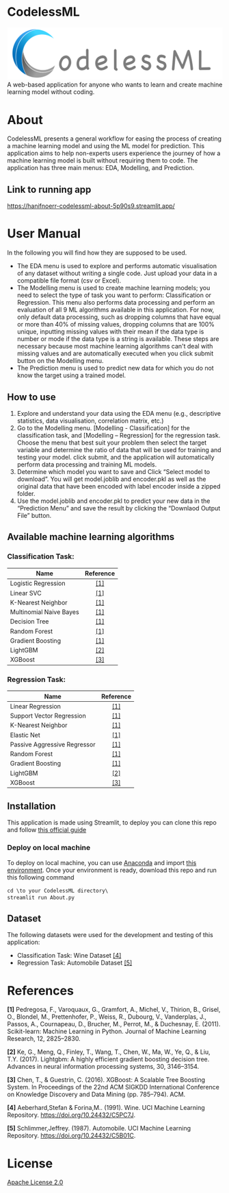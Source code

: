 # CodelessML
![CodelessML](https://github.com/hanifnoerr/CodelessML/blob/main/CodelessML.png?raw=true)
A web-based application for anyone who wants to learn and create machine learning model without coding.

# About

CodelessML presents a general workflow for easing the process of creating a machine learning model and using the ML model for prediction. This application aims to help non-experts users experience the journey of how a machine learning model is built without requiring them to code. The application has three main menus: EDA, Modelling, and Prediction.

## Link to running app

https://hanifnoerr-codelessml-about-5p90s9.streamlit.app/

# User Manual

In the following you will find how they are supposed to be used.
- The EDA menu is used to explore and performs automatic visualisation of any dataset without writing a single code. Just upload your data in a compatible file format (csv or Excel).
- The Modelling menu is used to create machine learning models; you need to select the type of task you want to perform: Classification or Regression. This menu also performs data processing and perform an evaluation of all 9 ML algorithms available in this application. For now, only default data processing, such as dropping columns that have equal or more than 40% of missing values, dropping columns that are 100% unique, inputting missing values with their mean if the data type is number or mode if the data type is a string is available. These steps are necessary because most machine learning algorithms can't deal with missing values and are automatically executed when you click submit button on the Modelling menu.
- The Prediction menu is used to predict new data for which you do not know the target using a trained model.

## How to use

1. Explore and understand your data using the EDA menu (e.g., descriptive statistics, data visualisation, correlation matrix, etc.)
2. Go to the Modelling menu. [Modelling - Classification] for the classification task, and [Modelling – Regression] for the regression task. Choose the menu that best suit your problem then select the target variable and determine the ratio of data that will be used for training and testing your model. click submit, and the application will automatically perform data processing and training ML models.
3. Determine which model you want to save and Click “Select model to download”. You will get model.joblib and encoder.pkl as well as the original data that have been encoded with label encoder inside a zipped folder.
4. Use the model.joblib and encoder.pkl to predict your new data in the “Prediction Menu” and save the result by clicking the “Downlaod Output File” button.

## Available machine learning algorithms

### Classification Task:

| Name                                	|          Reference         	|
|--------------------------------------	|:--------------------------:	|
| Logistic Regression    	|        [[1]](#c1)        	|
| Linear SVC       	|        [[1]](#c1)       	|
| K-Nearest Neighbor       	|        [[1]](#c1)       	|
| Multinomial Naive Bayes                 	|  [[1]](#c1) 	|
| Decision Tree            	| [[1]](#c1) 	|
| Random Forest       	|  [[1]](#c1) 	|
| Gradient Boosting   	|        [[1]](#c1)        	|
| LightGBM      	|        [[2]](#c2)        	|
| XGBoost          |        [[3]](#c3)           |

### Regression Task:

| Name                                	|          Reference         	|
|--------------------------------------	|:--------------------------:	|
| Linear Regression    	|        [[1]](#c1)        	|
| Support Vector Regression       	|        [[1]](#c1)       	|
| K-Nearest Neighbor       	|        [[1]](#c1)       	|
| Elastic Net                 	|  [[1]](#c1) 	|
| Passive Aggressive Regressor            	| [[1]](#c1) 	|
| Random Forest       	|  [[1]](#c1) 	|
| Gradient Boosting   	|        [[1]](#c1)        	|
| LightGBM      	|        [[2]](#c2)        	|
| XGBoost          |        [[3]](#c3)           |

## Installation 
This application is made using Streamlit, to deploy you can clone this repo and follow [this official guide](https://docs.streamlit.io/streamlit-community-cloud/get-started/deploy-an-app)

### Deploy on local machine
To deploy on local machine, you can use [Anaconda](https://www.anaconda.com/) and import [this environment](https://github.com/hanifnoerr/CodelessML/blob/main/anaconda_env.yaml).
Once your environment is ready, download this repo and run this following command
```
cd \to your CodelessML directory\
streamlit run About.py
```

## Dataset

The following datasets were used for the development and testing of this application:
- Classification Task: Wine Dataset [[4]](#c4)
- Regression Task: Automobile Dataset [[5]](#c5)
  
# References

<a name="c1">**[1]**</a> Pedregosa, F., Varoquaux, G., Gramfort, A., Michel, V., Thirion, B., Grisel, O., Blondel, M., Prettenhofer, P., Weiss, R., Dubourg, V., Vanderplas, J., Passos, A., Cournapeau, D., Brucher, M., Perrot, M., & Duchesnay, E. (2011). Scikit-learn: Machine Learning in Python. Journal of Machine Learning Research, 12, 2825–2830.
 
<a name="c2">**[2]**</a> Ke, G., Meng, Q., Finley, T., Wang, T., Chen, W., Ma, W., Ye, Q., & Liu, T.Y. (2017). Lightgbm: A highly efficient gradient boosting decision tree. Advances in neural information processing systems, 30, 3146–3154.

<a name="c3">**[3]**</a> Chen, T., & Guestrin, C. (2016). XGBoost: A Scalable Tree Boosting System. In Proceedings of the 22nd ACM SIGKDD International Conference on Knowledge Discovery and Data Mining (pp. 785–794). ACM.

<a name="c4">**[4]**</a> Aeberhard,Stefan & Forina,M.. (1991). Wine. UCI Machine Learning Repository. https://doi.org/10.24432/C5PC7J.

<a name="c5">**[5]**</a> Schlimmer,Jeffrey. (1987). Automobile. UCI Machine Learning Repository. https://doi.org/10.24432/C5B01C.

# License

[Apache License 2.0](https://www.apache.org/licenses/LICENSE-2.0)
